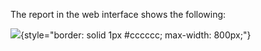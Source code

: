 
The report in the web interface shows the following:

![](https://yastatic.net/s3/doc-binary/src/dev/appmetrica/{{locale}}/images/common/json-web.png){style="border: solid 1px #cccccc; max-width: 800px;"}
